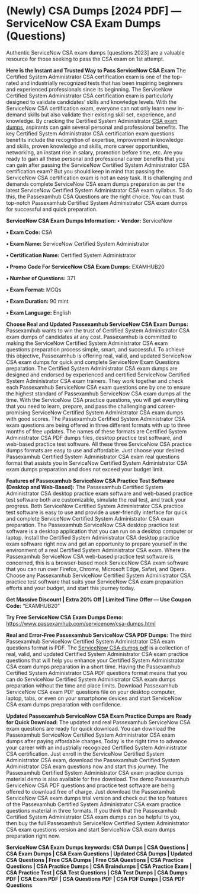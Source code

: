 <h1>(Newly) CSA Dumps [2024 PDF] — ServiceNow CSA Exam Dumps (Questions)</h1>
Authentic ServiceNow CSA exam dumps [questions 2023] are a valuable resource for those seeking to pass the CSA exam on 1st attempt.

**Here is the Instant and Trusted Way to Pass ServiceNow CSA Exam**
The Certified System Administrator CSA certification exam is one of the top-rated and industrially recognized tests that has been inspiring beginners and experienced professionals since its beginning. The ServiceNow Certified System Administrator CSA certification exam is particularly designed to validate candidates’ skills and knowledge levels. With the ServiceNow CSA certification exam, everyone can not only learn new in-demand skills but also validate their existing skill set, experience, and knowledge. By cracking the Certified System Administrator [CSA exam dumps](https://www.passexamhub.com/servicenow/csa-dumps.html), aspirants can gain several personal and professional benefits. The key Certified System Administrator CSA certification exam questions benefits include the recognition of expertise, improvement in knowledge and skills, proven knowledge and skills, more career opportunities, networking, an instant rise in salary, promotion before time, etc. Are you ready to gain all these personal and professional career benefits that you can gain after passing the ServiceNow Certified System Administrator CSA certification exam? But you should keep in mind that passing the ServiceNow CSA certification exam is not an easy task. It is challenging and demands complete ServiceNow CSA exam dumps preparation as per the latest ServiceNow Certified System Administrator CSA exam syllabus. To do this, the Passexamhub CSA Questions are the right choice. You can trust top-notch Passexamhub Certified System Administrator CSA exam dumps for successful and quick preparation.

**ServiceNow CSA Exam Dumps Information:**
**• Vendor:** ServiceNow

**• Exam Code:** CSA

**• Exam Name:** ServiceNow Certified System Administrator

**• Certification Name:** Certified System Administrator

**• Promo Code For ServiceNow CSA Exam Dumps:** EXAMHUB20

**• Number of Questions:** 371

**• Exam Format:** MCQs

**• Exam Duration:** 90 mint

**• Exam Language:** English

**Choose Real and Updated Passexamhub ServiceNow CSA Exam Dumps:**
Passexamhub wants to win the trust of Certified System Administrator CSA exam dumps of candidates at any cost. Passexamhub is committed to making the ServiceNow Certified System Administrator CSA exam questions preparation process simple, smart, and successful. To achieve this objective, Passexamhub is offering real, valid, and updated ServiceNow CSA exam dumps for quick and complete ServiceNow Exam Questions preparation. The Certified System Administrator CSA exam dumps are designed and endorsed by experienced and certified ServiceNow Certified System Administrator CSA exam trainers. They work together and check each Passexamhub ServiceNow CSA exam questions one by one to ensure the highest standard of Passexamhub ServiceNow CSA exam dumps all the time. With the ServiceNow CSA practice questions, you will get everything that you need to learn, prepare, and pass the challenging and career-promising ServiceNow Certified System Administrator CSA exam dumps with good scores. The Passexamhub Certified System Administrator CSA exam questions are being offered in three different formats with up to three months of free updates. The names of these formats are Certified System Administrator CSA PDF dumps files, desktop practice test software, and web-based practice test software. All these three ServiceNow CSA practice dumps formats are easy to use and affordable. Just choose your desired Passexamhub Certified System Administrator CSA exam real questions format that assists you in ServiceNow Certified System Administrator CSA exam dumps preparation and does not exceed your budget limit.

**Features of Passexamhub ServiceNow CSA Practice Test Software (Desktop and Web-Based):**
The Passexamhub Certified System Administrator CSA desktop practice exam software and web-based practice test software both are customizable, simulate the real test, and track your progress. Both ServiceNow Certified System Administrator CSA practice test software is easy to use and provide a user-friendly interface for quick and complete ServiceNow Certified System Administrator CSA exam preparation. The Passexamhub ServiceNow CSA desktop practice test software is a desktop application that you can run on a desktop computer or laptop. Install the Certified System Administrator CSA desktop practice exam software right now and get an opportunity to prepare yourself in the environment of a real Certified System Administrator CSA exam. Where the Passexamhub ServiceNow CSA web-based practice test software is concerned, this is a browser-based mock ServiceNow CSA exam software that you can run over Firefox, Chrome, Microsoft Edge, Safari, and Opera. Choose any Passexamhub ServiceNow Certified System Administrator CSA practice test software that suits your ServiceNow CSA exam preparation efforts and your budget, and start this journey today.

**Get Massive Discount | Extra 20% Off | Limited Time Offer — Use Coupon Code:** “EXAMHUB20”

**Try Free ServiceNow CSA Exam Dumps Demo:** https://www.passexamhub.com/servicenow/csa-dumps.html

**Real and Error-Free Passexamhub ServiceNow CSA PDF Dumps:**
The third Passexamhub ServiceNow Certified System Administrator CSA exam questions format is PDF. The [ServiceNow CSA dumps pdf](https://www.passexamhub.com/servicenow/csa-dumps.html) is a collection of real, valid, and updated Certified System Administrator CSA exam practice questions that will help you enhance your Certified System Administrator CSA exam dumps preparation in a short time. Having the Passexamhub Certified System Administrator CSA PDF questions format means that you can do ServiceNow Certified System Administrator CSA exam dumps preparation without the time and place limits. Download Passexamhub ServiceNow CSA exam PDF questions file on your desktop computer, laptop, tabs, or even on your smartphone devices and start ServiceNow CSA exam dumps preparation with confidence.


**Updated Passexamhub ServiceNow CSA Exam Practice Dumps are Ready for Quick Download:**
The updated and real Passexamhub ServiceNow CSA exam questions are ready for quick download. You can download the Passexamhub ServiceNow Certified System Administrator CSA exam dumps after paying affordable charges. Today is the right time to advance your career with an industrially recognized Certified System Administrator CSA certification. Just enroll in the ServiceNow Certified System Administrator CSA exam, download the Passexamhub Certified System Administrator CSA exam questions now and start this journey. The Passexamhub Certified System Administrator CSA exam practice dumps material demo is also available for free download. The demo Passexamhub ServiceNow CSA PDF questions and practice test software are being offered to download free of charge. Just download the Passexamhub ServiceNow CSA exam dumps trial version and check out the top features of the Passexamhub Certified System Administrator CSA exam practice questions material in three formats. If you think that the Passexamhub Certified System Administrator CSA exam dumps can be helpful to you, then buy the full Passexamhub ServiceNow Certified System Administrator CSA exam questions version and start ServiceNow CSA exam dumps preparation right now.

**ServiceNow CSA Exam Dumps keywords:**
**CSA Dumps | CSA Questions | CSA Exam Dumps | CSA Exam Questions | Updated CSA Dumps | Updated CSA Questions | Free CSA Dumps | Free CSA Questions | CSA Practice Questions | CSA Practice Dumps | CSA Braindumps | CSA Practice Exam | CSA Practice Test | CSA Test Questions | CSA Test Dumps | CSA Dumps PDF | CSA Exam PDF | CSA Questions PDF | CSA PDF Dumps | CSA PDF Questions**
